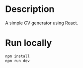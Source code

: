 # Description
A simple CV generator using React.

# Run locally
```bash
npm install 
npm run dev
```

